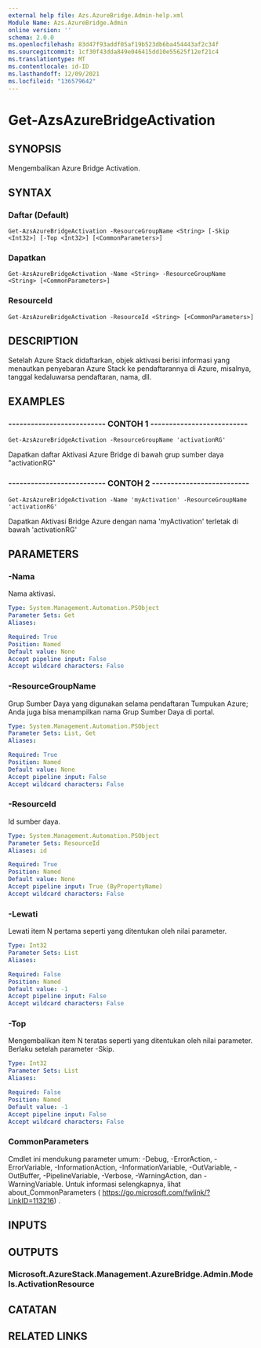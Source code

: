 ```yaml
---
external help file: Azs.AzureBridge.Admin-help.xml
Module Name: Azs.AzureBridge.Admin
online version: ''
schema: 2.0.0
ms.openlocfilehash: 83d47f93addf05af19b523db6ba454443af2c34f
ms.sourcegitcommit: 1cf30f43dda849e046415dd10e55625f12ef21c4
ms.translationtype: MT
ms.contentlocale: id-ID
ms.lasthandoff: 12/09/2021
ms.locfileid: "136579642"
---
```

# Get-AzsAzureBridgeActivation

## SYNOPSIS
Mengembalikan Azure Bridge Activation.

## SYNTAX

### Daftar (Default)
```
Get-AzsAzureBridgeActivation -ResourceGroupName <String> [-Skip <Int32>] [-Top <Int32>] [<CommonParameters>]
```

### Dapatkan
```
Get-AzsAzureBridgeActivation -Name <String> -ResourceGroupName <String> [<CommonParameters>]
```

### ResourceId
```
Get-AzsAzureBridgeActivation -ResourceId <String> [<CommonParameters>]
```

## DESCRIPTION
Setelah Azure Stack didaftarkan, objek aktivasi berisi informasi yang menautkan penyebaran Azure Stack ke pendaftarannya di Azure, misalnya, tanggal kedaluwarsa pendaftaran, nama, dll.

## EXAMPLES

### -------------------------- CONTOH 1 --------------------------
```
Get-AzsAzureBridgeActivation -ResourceGroupName 'activationRG'
```

Dapatkan daftar Aktivasi Azure Bridge di bawah grup sumber daya "activationRG"

### -------------------------- CONTOH 2 --------------------------
```
Get-AzsAzureBridgeActivation -Name 'myActivation' -ResourceGroupName 'activationRG'
```

Dapatkan Aktivasi Bridge Azure dengan nama 'myActivation' terletak di bawah 'activationRG'

## PARAMETERS

### -Nama
Nama aktivasi.

```yaml
Type: System.Management.Automation.PSObject
Parameter Sets: Get
Aliases: 

Required: True
Position: Named
Default value: None
Accept pipeline input: False
Accept wildcard characters: False
```

### -ResourceGroupName
Grup Sumber Daya yang digunakan selama pendaftaran Tumpukan Azure; Anda juga bisa menampilkan nama Grup Sumber Daya di portal.

```yaml
Type: System.Management.Automation.PSObject
Parameter Sets: List, Get
Aliases: 

Required: True
Position: Named
Default value: None
Accept pipeline input: False
Accept wildcard characters: False
```

### -ResourceId
Id sumber daya.

```yaml
Type: System.Management.Automation.PSObject
Parameter Sets: ResourceId
Aliases: id

Required: True
Position: Named
Default value: None
Accept pipeline input: True (ByPropertyName)
Accept wildcard characters: False
```

### -Lewati
Lewati item N pertama seperti yang ditentukan oleh nilai parameter.

```yaml
Type: Int32
Parameter Sets: List
Aliases: 

Required: False
Position: Named
Default value: -1
Accept pipeline input: False
Accept wildcard characters: False
```

### -Top
Mengembalikan item N teratas seperti yang ditentukan oleh nilai parameter.
Berlaku setelah parameter -Skip.

```yaml
Type: Int32
Parameter Sets: List
Aliases: 

Required: False
Position: Named
Default value: -1
Accept pipeline input: False
Accept wildcard characters: False
```

### CommonParameters
Cmdlet ini mendukung parameter umum: -Debug, -ErrorAction, -ErrorVariable, -InformationAction, -InformationVariable, -OutVariable, -OutBuffer, -PipelineVariable, -Verbose, -WarningAction, dan -WarningVariable. Untuk informasi selengkapnya, lihat about_CommonParameters ( https://go.microsoft.com/fwlink/?LinkID=113216) .

## INPUTS

## OUTPUTS

### Microsoft.AzureStack.Management.AzureBridge.Admin.Models.ActivationResource

## CATATAN

## RELATED LINKS

